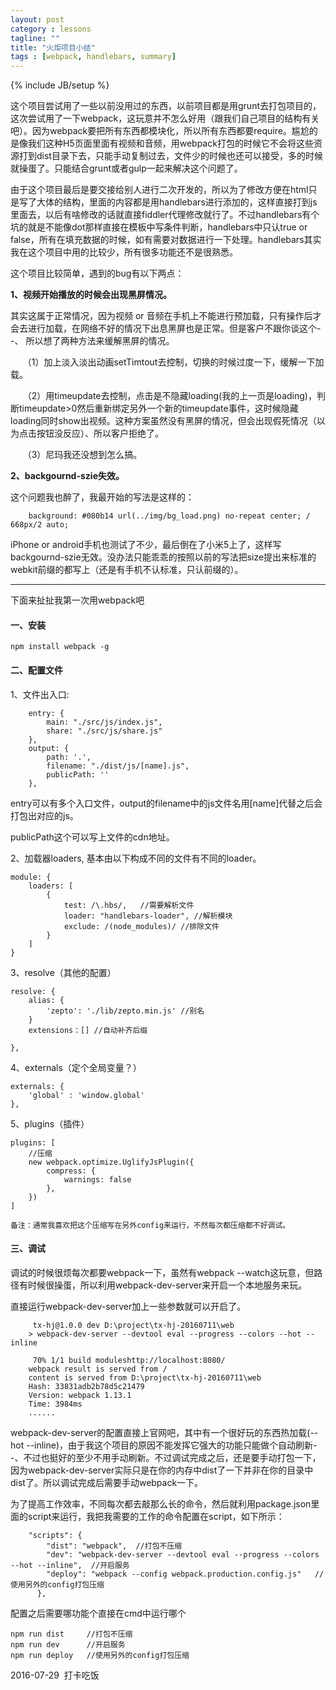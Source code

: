 ```yaml
---
layout: post
category : lessons
tagline: ""
title: "火炬项目小结"
tags : [webpack, handlebars, summary]
---
```


{% include JB/setup %}

这个项目尝试用了一些以前没用过的东西，以前项目都是用grunt去打包项目的，这次尝试用了一下webpack，这玩意并不怎么好用（跟我们自己项目的结构有关吧）。因为webpack要把所有东西都模块化，所以所有东西都要require。尴尬的是像我们这种H5页面里面有视频和音频，用webpack打包的时候它不会将这些资源打到dist目录下去，只能手动复制过去，文件少的时候也还可以接受，多的时候就操蛋了。只能结合grunt或者gulp一起来解决这个问题了。

<!--more-->

由于这个项目最后是要交接给别人进行二次开发的，所以为了修改方便在html只是写了大体的结构，里面的内容都是用handlebars进行添加的，这样直接打到js里面去，以后有啥修改的话就直接fiddler代理修改就行了。不过handlebars有个坑的就是不能像dot那样直接在模板中写条件判断，handlebars中只认true or false，所有在填充数据的时候，如有需要对数据进行一下处理。handlebars其实我在这个项目中用的比较少，所有很多功能还不是很熟悉。

这个项目比较简单，遇到的bug有以下两点：

**1、视频开始播放的时候会出现黑屏情况。**

其实这属于正常情况，因为视频 or 音频在手机上不能进行预加载，只有操作后才会去进行加载，在网络不好的情况下出息黑屏也是正常。但是客户不跟你谈这个- -、 所以想了两种方法来缓解黑屏的情况。

&nbsp;&nbsp;&nbsp;&nbsp;&nbsp;（1）加上淡入淡出动画setTimtout去控制，切换的时候过度一下，缓解一下加载。

&nbsp;&nbsp;&nbsp;&nbsp;&nbsp;（2）用timeupdate去控制，点击是不隐藏loading(我的上一页是loading)，判断timeupdate>0然后重新绑定另外一个新的timeupdate事件，这时候隐藏loading同时show出视频。这种方案虽然没有黑屏的情况，但会出现假死情况（以为点击按钮没反应）、所以客户拒绝了。

&nbsp;&nbsp;&nbsp;&nbsp;&nbsp;（3）尼玛我还没想到怎么搞。

**2、backgournd-szie失效。**

这个问题我也醉了，我最开始的写法是这样的： 

		background: #080b14 url(../img/bg_load.png) no-repeat center; / 668px/2 auto;

iPhone or android手机也测试了不少，最后倒在了小米5上了，这样写backgournd-szie无效。没办法只能乖乖的按照以前的写法把size提出来标准的webkit前缀的都写上（还是有手机不认标准，只认前缀的）。


<hr/>

下面来扯扯我第一次用webpack吧

#### 一、安装 ####

	npm install webpack -g

#### 二、配置文件 ####

1、文件出入口:

		entry: {
	        main: "./src/js/index.js",
	        share: "./src/js/share.js"
	    },
		output: {
        	path: '.',
        	filename: "./dist/js/[name].js",
        	publicPath: ''
    	},

entry可以有多个入口文件，output的filename中的js文件名用[name]代替之后会打包出对应的js。

publicPath这个可以写上文件的cdn地址。


2、加载器loaders, 基本由以下构成不同的文件有不同的loader。

	module: {
        loaders: [
			{
                test: /\.hbs/,   //需要解析文件
                loader: "handlebars-loader", //解析模块
                exclude: /(node_modules)/ //排除文件
            }
		]
	}

3、resolve（其他的配置）
	
	resolve: {
        alias: {
            'zepto': './lib/zepto.min.js' //别名
        }
		extensions：[] //自动补齐后缀

    },

4、externals（定个全局变量？）
	
	externals: {
        'global' : 'window.global'
    },

5、plugins（插件）

	plugins: [
		//压缩
        new webpack.optimize.UglifyJsPlugin({   
            compress: {
                warnings: false
            },
        })
    ]

	备注：通常我喜欢把这个压缩写在另外config来运行，不然每次都压缩都不好调试。

#### 三、调试 ####

调试的时候很烦每次都要webpack一下，虽然有webpack --watch这玩意，但路径有时候很操蛋，所以利用webpack-dev-server来开启一个本地服务来玩。

直接运行webpack-dev-server加上一些参数就可以开启了。

		 tx-hj@1.0.0 dev D:\project\tx-hj-20160711\web
		> webpack-dev-server --devtool eval --progress --colors --hot --inline
		
		 70% 1/1 build moduleshttp://localhost:8080/
		webpack result is served from /
		content is served from D:\project\tx-hj-20160711\web
		Hash: 33831adb2b78d5c21479
		Version: webpack 1.13.1
		Time: 3984ms
		......

webpack-dev-server的配置直接上官网吧，其中有一个很好玩的东西热加载(--hot --inline)，由于我这个项目的原因不能发挥它强大的功能只能做个自动刷新- -、不过也挺好的至少不用手动刷新。不过调试完成之后，还是要手动打包一下，因为webpack-dev-server实际只是在你的内存中dist了一下并非在你的目录中dist了。所以调试完成后需要手动webpack一下。

为了提高工作效率，不同每次都去敲那么长的命令，然后就利用package.json里面的script来运行，我把我需要的工作的命令配置在script，如下所示：

		"scripts": {
		    "dist": "webpack",  //打包不压缩
		    "dev": "webpack-dev-server --devtool eval --progress --colors --hot --inline",  //开启服务
		    "deploy": "webpack --config webpack.production.config.js"   //使用另外的config打包压缩
		  },

配置之后需要哪功能个直接在cmd中运行哪个

	npm run dist     //打包不压缩
	npm run dev      //开启服务
	npm run deploy   //使用另外的config打包压缩




2016-07-29&nbsp;&nbsp;打卡吃饭


